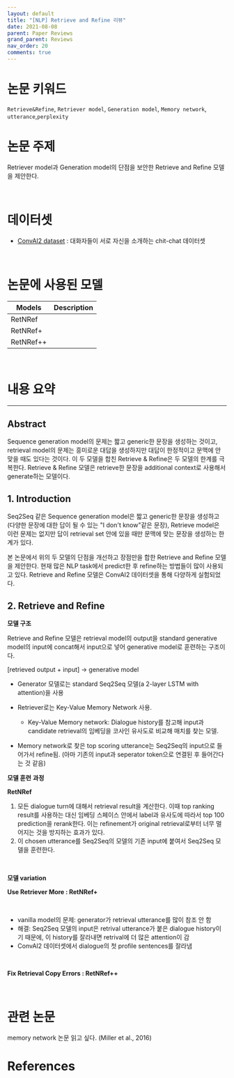 ```yaml
---
layout: default
title: "[NLP] Retrieve and Refine 리뷰"
date: 2021-08-08
parent: Paper Reviews
grand_parent: Reviews
nav_order: 20
comments: true
---
```








# 논문 키워드

`Retrieve&Refine`, `Retriever model`, `Generation model`, `Memory network`, `utterance`,`perplexity`



# 논문 주제 

Retriever model과 Generation model의 단점을 보안한 Retrieve and Refine 모델을 제안한다.



<br>

# 데이터셋

* [ConvAI2 dataset](http://convai.io/) : 대화자들이 서로 자신을 소개하는 chit-chat 데이터셋 

  

<br>

# 논문에 사용된 모델

| Models  | Description |
| ------- | ----------- |
| RetNRef |             |
| RetNRef+ | |
|RetNRef++| |



<br>

# 내용 요약

---

## Abstract

Sequence generation model의 문제는 짧고 generic한 문장을 생성하는 것이고, retrieval model의 문제는 흥미로운 대답을 생성하지만 대답이 한정적이고 문맥에 안 맞을 때도 있다는 것이다. 이 두 모델을 합친 Retrieve & Refine은 두 모델의 한계를 극복한다. Retrieve & Refine 모델은 retrieve한 문장을 additional context로 사용해서 generate하는 모델이다.



## 1. Introduction

Seq2Seq 같은 Sequence generation model은 짧고 generic한 문장을 생성하고(다양한 문장에 대한 답이 될 수 있는 "I don't know"같은 문장), Retrieve model은 이런 문제는 없지만 답이 retrieval set 안에 있을 때만 문맥에 맞는 문장을 생성하는 한계가 있다.



본 논문에서 위의 두 모델의 단점을 개선하고 장점만을 합한 Retrieve and Refine 모델을 제안한다. 현재 많은 NLP task에서 predict한 후 refine하는 방법들이 많이 사용되고 있다. Retrieve and Refine 모델은 ConvAI2 데이터셋을 통해 다양하게 실험되었다.



## 2. Retrieve and Refine

**모델 구조** <br>

Retrieve and Refine 모델은 retrieval model의 output을  standard generative model의 input에 concat해서 input으로 넣어 generative model로 훈련하는 구조이다.



[retrieved output + input] -> generative model



* Generator 모델로는 standard Seq2Seq 모델(a 2-layer LSTM with attention)을 사용

* Retriever로는 Key-Value Memory Network 사용.
  * Key-Value Memory network: Dialogue history를 참고해 input과 candidate retrieval의 임베딩을 코사인 유사도로 비교해 매치를 찾는 모델. 


* Memory network로 찾은 top scoring utterance는 Seq2Seq의 input으로 들어가서 refine됨. (아마 기존의 input과 seperator token으로 연결된 후 들어간다는 것 같음)



**모델 훈련** **과정** <br>

**RetNRef**

1. 모든 dialogue turn에 대해서 retrieval result을 계산한다. 이때 top ranking result를 사용하는 대신 임베딩 스페이스 안에서 label과 유사도에 따라서 top 100 prediction을 rerank한다. 이는 refinement가 original retrieval로부터 너무 멀어지는 것을 방지하는 효과가 있다.
2. 이 chosen utterance를 Seq2Seq의 모델의 기존 input에 붙여서 Seq2Seq 모델을 훈련한다.

<br>

**모델 variation** <br>

**Use Retriever More : RetNRef+**

<br>

* vanilla model의 문제: generator가 retrieval utterance를 많이 참조 안 함
* 해결: Seq2Seq 모델의 input은 retrival utterance가 붙은 dialogue history이기 때문에, 이 history를 잘라내면 retrival에 더 많은 attention이 감
* ConvAI2 데이터셋에서 dialogue의 첫 profile sentences를 잘라냄

<br>

**Fix Retrieval Copy Errors : RetNRef++**

<br>





# 관련 논문

memory network 논문 읽고 싶다. (Miller et al., 2016)



# References

